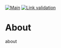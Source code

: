 [![Main](https://github.com/your-ko/link-validator/actions/workflows/main.yaml/badge.svg)](https://github.com/your-ko/link-validator/actions/workflows/main.yaml)
[![Link validation](https://github.com/your-ko/link-validator/actions/workflows/link-checker-workflow.yaml/badge.svg)](https://github.com/your-ko/link-validator/actions/workflows/link-checker-workflow.yaml)

# About
about
